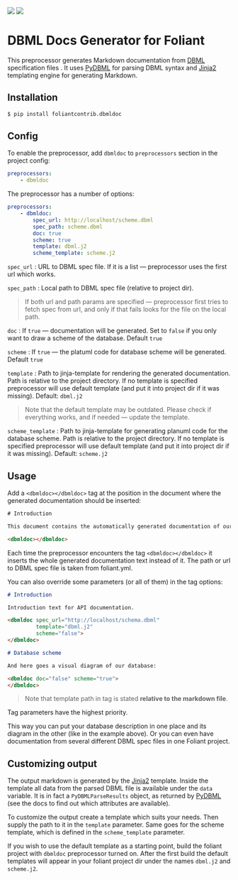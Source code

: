 [![](https://img.shields.io/pypi/v/foliantcontrib.dbmldoc.svg)](https://pypi.org/project/foliantcontrib.dbmldoc/)  [![](https://img.shields.io/github/v/tag/foliant-docs/foliantcontrib.dbmldoc.svg?label=GitHub)](https://github.com/foliant-docs/foliantcontrib.dbmldoc)

# DBML Docs Generator for Foliant

This preprocessor generates Markdown documentation from [DBML](https://www.dbml.org/) specification files . It uses [PyDBML](https://github.com/Vanderhoof/PyDBML) for parsing DBML syntax and [Jinja2](http://jinja.pocoo.org/) templating engine for generating Markdown.

## Installation

```bash
$ pip install foliantcontrib.dbmldoc
```

## Config

To enable the preprocessor, add `dbmldoc` to `preprocessors` section in the project config:

```yaml
preprocessors:
    - dbmldoc
```

The preprocessor has a number of options:

```yaml
preprocessors:
    - dbmldoc:
        spec_url: http://localhost/scheme.dbml
        spec_path: scheme.dbml
        doc: true
        scheme: true
        template: dbml.j2
        scheme_template: scheme.j2

```

`spec_url`
:    URL to DBML spec file. If it is a list — preprocessor uses the first url which works.

`spec_path`
:    Local path to DBML spec file (relative to project dir).

> If both url and path params are specified — preprocessor first tries to fetch spec from url, and only if that fails looks for the file on the local path.

`doc`
:   If `true` — documentation will be generated. Set to `false` if you only want to draw a scheme of the database. Default `true`

`scheme`
:   If `true` — the platuml code for database scheme will be generated. Default `true`

`template`
:   Path to jinja-template for rendering the generated documentation. Path is relative to the project directory. If no template is specified preprocessor will use default template (and put it into project dir if it was missing). Default: `dbml.j2`

> Note that the default template may be outdated. Please check if everything works, and if needed — update the template.

`scheme_template`
:   Path to jinja-template for generating planuml code for the database scheme. Path is relative to the project directory. If no template is specified preprocessor will use default template (and put it into project dir if it was missing). Default: `scheme.j2`

## Usage

Add a `<dbmldoc></dbmldoc>` tag at the position in the document where the generated documentation should be inserted:

```html
# Introduction

This document contains the automatically generated documentation of our Database schema.

<dbmldoc></dbmldoc>
```

Each time the preprocessor encounters the tag `<dbmldoc></dbmldoc>` it inserts the whole generated documentation text instead of it. The path or url to DBML spec file is taken from foliant.yml.

You can also override some parameters (or all of them) in the tag options:

```markdown
# Introduction

Introduction text for API documentation.

<dbmldoc spec_url="http://localhost/schema.dbml"
         template="dbml.j2"
         scheme="false">
</dbmldoc>

# Database scheme

And here goes a visual diagram of our database:

<dbmldoc doc="false" scheme="true">
</dbmldoc>
```

> Note that template path in tag is stated **relative to the markdown file**.

Tag parameters have the highest priority.

This way you can put your database description in one place and its diagram in the other (like in the example above). Or you can even have documentation from several different DBML spec files in one Foliant project.

## Customizing output

The output markdown is generated by the [Jinja2](http://jinja.pocoo.org/) template. Inside the template all data from the parsed DBML file is available under the `data` variable. It is in fact a `PyDBMLParseResults` object, as returned by [PyDBML](https://github.com/Vanderhoof/PyDBML) (see the docs to find out which attributes are available).

To customize the output create a template which suits your needs. Then supply the path to it in the `template` parameter. Same goes for the scheme template, which is defined in the `scheme_template` parameter.

If you wish to use the default template as a starting point, build the foliant project with `dbmldoc` preprocessor turned on. After the first build the default templates will appear in your foliant project dir under the names `dbml.j2` and `scheme.j2`.
